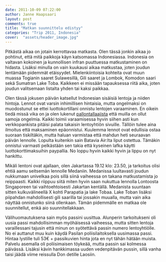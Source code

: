 ```yaml
---
date: 2011-10-09 07:22:00
author: Janne Haapsaari
layout: post
comments: true
title: "Matkan suunnittelu edistyy"
categories: "Trip 2011, Indonesia"
cover:  "assets/header_image.jpg"
---
```


Pitkästä aikaa on jotain kerrottavaa matkasta. Olen tässä jonkin aikaa jo
pohtinut, että mitä paikkoja käyn katsomassa Indonesiassa. Indonesia on
valtavan kokoinen ja kunnollisen infran puuttuessa matkustaminen on hidasta.
Lisäksi minulla on vain kuukausi aikaa matkustaa, joten joudun lentämään
pidemmät etäisyydet. Mielenkiintoisia kohteita ovat muun muassa Togianin
saaret Sulawesillä, Gili saaret ja Lombok, Komodon saari sekä Sumatran Lake
Toba. Kaikkeen ei missään tapauksessa riitä aika, joten joudun valitsemaan
listalta yhden tai kaksi paikkaa.

Olen tässä jokusen päivän katsellut Indonesian sisäisiä lentoja ja niiden
hintoja. Lennot ovat varsin inhimillisen hintaisia, mutta ongelmaksi on
muodostunut se ettei luottokortillani onnistu lentojen varaaminen. En oikein
tiedä missä vika on ja olen lukenut
[pallontallaajista](http://www.pallontallaajat.net) että muilla on ollut
samoja ongelmia. Kaikki toimii varaamisessa hyvin siihen asti kun
verkkopankista pitäisi palata takaisin lentoyhtiön sivuille. Tällöin tulee
aina ilmoitus että maksaminen epäonnistui. Kuulemma lennot ovat edullisia
ostaa suoraan tiskiltäkin, mutta haluan varmistaa että mahdun heti seuraavan
päivän lennolle. Lopulta kuitenkin sain Batavia Air:lta liput ostettua.
Tämäkin onnistui varmasti pelkästään sen takia että kyseinen lafka käytti
luottokorttimaksuihin paypallia. No loppu hyvin kaikki hyvin ja lippu on nyt
hankittu.

Mikäli lentoni ovat ajallaan, olen Jakartassa 19.12 klo: 23.50, ja tarkoitus
olisi ehtiä aamu seitsemän lennolle Medaniin. Medanissa luultavasti joudun
nukkumaan univelkaa pois sillä siinä vaiheessa on takana matkustamista jo
reippaasti. Kaikki riippuu siitä miten hyvin saan nukuttua lennolla Lontoosta
Singaporeen tai vaihtoehtoisesti Jakartan kentällä. Medanista suuntaan sitten
kulkuvälineellä X kohti Parapatia ja lake Tobaa. Lake Toban lisäksi piipahdan
mahdollisesti gili saarilla tai jossakin muualla, mutta vain aika näyttää
onnistunko siinä ollenkaan. Tämän pidemmälle en matkaa ole suunnitellut, enkä
aio suunnitellakkaan.

Välihuomautuksena sain myös passini uusittua. Alunperin tarkoitukseni oli
uusia passi mahdollisimman myöhäisessä vaiheessa, mutta sitten lentoja
varaillessani tajusin että minun on syötettävä passin numero lentoyhtiölle. No
ei auttanut muu kuin käydä Pasilan poliisilaitoksella uusimassa passi. Hintaa
lystille tuli 53€ + passikuvien hinta jota en nyt tähän hätään muista. Palvelu
asemalla oli poliisimaisen töykeää, mutta passin sai kolmessa päivässä.
Lisäksi kävin hankkimassa uuden vedenpitävän pussin, sillä vanha taisi jäädä
viime reissulla Don detille Laosiin.
